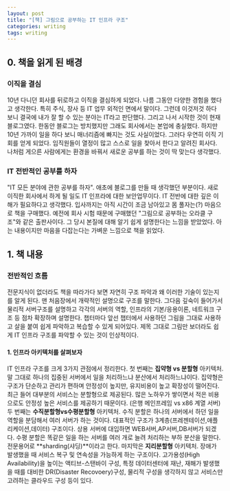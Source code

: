 ```yaml
---
layout: post
title: "[책] 그림으로 공부하는 IT 인프라 구조"
categories: writing
tags: writing
---
```

## 0. 책을 읽게 된 배경
### 이직을 결심
 10년 다니던 회사를 뒤로하고 이직을 결심하게 되었다. 나름 그동안 다양한 경험을 했다고 생각한다. 특히 주식, 장사 등 IT 업무 외적인 면에서 말이다. 그런데 이것저것 하다 보니 결국에 내가 잘 할 수 있는 분야는 IT라고 판단했다. 그리고 나서 시작한 것이 현재 블로그였다. 한동안 블로그는 방치했지만 그래도 회사에서는 본업에 충실했다. 하지만 10년 가까이 일을 하다 보니 매너리즘에 빠지는 것도 사실이었다. 그러다 우연히 이직 기회를 얻게 되었다. 임직원들이 열정이 많고 스스로 일을 찾아서 한다고 알려진 회사다. 나처럼 게으른 사람에게는 환경을 바꿔서 새로운 공부를 하는 것이 딱 맞는다 생각했다.

### IT 전반적인 공부를 하자
 "IT 모든 분야에 관한 공부를 하자". 애초에 블로그를 만들 때 생각했던 부분이다. 새로 이직한 회사에서 하게 될 일도 IT 인프라에 대한 보안업무이다. IT 전반에 대한 깊은 이해가 필요하다고 생각했다. 입사까지는 아직 시간이 조금 남아있고 몸 풀자는(?) 마음으로 책을 구매했다. 예전에 회사 시험 때문에 구매했던 "그림으로 공부하는 오라클 구조"와 같은 출판사이다. 그 당시 본질에 대해 알기 쉽게 설명한다는 느낌을 받았었다. 아는 내용이지만 마음을 다잡는다는 가벼운 느낌으로 책을 읽었다.

## 1. 책 내용

### 전반적인 흐름
 전문지식이 없더라도 책을 따라가다 보면 자연히 구조 파악과 왜 이러한 기술이 있는지를 알게 된다. 맨 처음장에서 개략적인 설명으로 구조를 말한다. 그다음 깊숙이 들어가서 물리적 서버구조를 설명하고 각각의 서버의 역할, 인프라의 기본/응용이론, 네트워크 구조 등 점차 확장하며 설명한다. 챕터마다 앞선 챕터에서 사용하던 그림을 그대로 사용하고 살을 붙여 쉽게 파악하고 복습할 수 있게 되어있다. 제목 그대로 그림만 보더라도 쉽게 IT 인프라 구조를 파악할 수 있는 것이 인상적이다.

#### 1. 인프라 아키텍처를 살펴보자
 IT 인프라 구조를 크게 3가지 관점에서 정리한다. 첫 번째는 **집약형 vs 분할형** 아키텍처. 말 그대로 하나의 집중된 서버에서 일을 처리하느냐 분산에서 처리하느냐이다. 집약형은 구조가 단순하고 관리가 편하며 안정성이 높지만, 유지비용이 높고 확장성이 떨어진다. 최근 들어 대부분의 서비스는 분할형으로 제공된다. 많은 노하우가 쌓이면서 적은 비용으로도 안정성 높은 서비스를 제공하기 때문이다. (은행 메인프레임 vs x86 계열 서버) 두 번째는 **수직분할형vs수평분할형** 아키텍처. 수직 분할은 하나의 서버에서 하던 일을 역할을 분담해서 여러 서버가 하는 것이다. 대표적인 구조가 3계층(프레젠테이션,애플리케이션,데이터) 구조이다. 상용 서버에 대입하면 WEB서버,AP서버,DB서버가 되겠다. 수평 분할은 똑같은 일을 하는 서버를 여러 개로 늘려 처리하는 부하 분산을 말한다. 전문용어로 **sharding(샤딩)**이라고 한다. 마지막은 **지리분할형** 아키텍처. 장애가 발생했을 때 서비스 복구 및 연속성을 가능하게 하는 구조이다. 고가용성(High Availability)을 높이는 액티브-스탠바이 구성, 특정 데이터센터에 재난, 재해가 발생했을 때를 대비한 DR(Disaster Recovoery)구성, 물리적 구성을 생각하지 않고 서비스만 고려하는 클라우드 구성 등이 있다.
